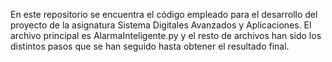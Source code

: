 En este repositorio se encuentra el código empleado para el desarrollo del proyecto de la asignatura Sistema Digitales Avanzados y Aplicaciones. 
El archivo principal es AlarmaInteligente.py y el resto de archivos han sido los distintos pasos que se han seguido hasta obtener el resultado final.
